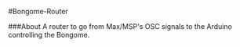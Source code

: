#Bongome-Router

###About
A router to go from Max/MSP's OSC signals to the Arduino controlling the Bongome.
